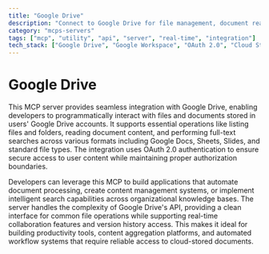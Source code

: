```yaml
---
title: "Google Drive"
description: "Connect to Google Drive for file management, document reading, and content search with secure OAuth authentication."
category: "mcps-servers"
tags: ["mcp", "utility", "api", "server", "real-time", "integration"]
tech_stack: ["Google Drive", "Google Workspace", "OAuth 2.0", "Cloud Storage", "Document Processing"]
---
```


# Google Drive

This MCP server provides seamless integration with Google Drive, enabling developers to programmatically interact with files and documents stored in users' Google Drive accounts. It supports essential operations like listing files and folders, reading document content, and performing full-text searches across various formats including Google Docs, Sheets, Slides, and standard file types. The integration uses OAuth 2.0 authentication to ensure secure access to user content while maintaining proper authorization boundaries.

Developers can leverage this MCP to build applications that automate document processing, create content management systems, or implement intelligent search capabilities across organizational knowledge bases. The server handles the complexity of Google Drive's API, providing a clean interface for common file operations while supporting real-time collaboration features and version history access. This makes it ideal for building productivity tools, content aggregation platforms, and automated workflow systems that require reliable access to cloud-stored documents.
